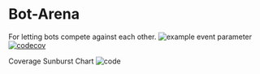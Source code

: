 # Bot-Arena
For letting bots compete against each other.
![example event parameter](https://github.com/mmmtastymmm/Bot-Arena/actions/workflows/unit-test.yml/badge.svg?event=push)
[![codecov](https://codecov.io/gh/mmmtastymmm/Bot-Arena/branch/main/graph/badge.svg?token=R057I3M5PS)](https://codecov.io/gh/mmmtastymmm/Bot-Arena)

Coverage Sunburst Chart
![code](https://codecov.io/gh/mmmtastymmm/Bot-Arena/branch/main/graphs/sunburst.svg?token=R057I3M5PS)